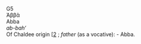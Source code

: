 <body>
  <p>G5<br>  Ἀββᾶ  <br> Abba  <br><i>ab-bah‘ </i><br>Of Chaldee origin [<a href="h0002.htm">2</a> ; <i>father</i> (as a vocative): - Abba.<br></p>
 </body>